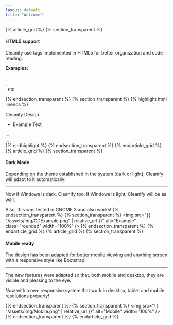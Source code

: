 ```yaml
---
layout: default
title: "Welcome!"
---
```


{% article_grid %}
{% section_transparent %}

#### HTML5 support

Cleanify use tags implemented in HTML5 for better organization and code reading.

**Examples:** _<nav>_, _<section>_, _<article>_, etc.

{% endsection_transparent %}
{% section_transparent %}
{% highlight html linenos %}
<nav>
    <a class="navbar-title">Cleanify Design</a>
    <ul class="navbar-menu">
        <li>Example Text</li>
    </ul>
</nav>
<article>
    <section>...</section>
</article>
<footer>...</footer>
{% endhighlight %}
{% endsection_transparent %}
{% endarticle_grid %}
{% article_grid %}
{% section_transparent %}

#### Dark Mode

Depending on the theme established in the system (dark or light), Cleanify will adapt to it automatically!

***

Now if Windows is dark, Cleanify too. If Windows is light, Cleanify will be as well.

Also, this was tested in GNOME 3 and also works!
{% endsection_transparent %}
{% section_transparent %}
<img src="{{ "/assets/img/CDExample.png" | relative_url }}" alt="Example" class="rounded" width="100%" />
{% endsection_transparent %}
{% endarticle_grid %}
{% article_grid %}
{% section_transparent %}

#### Mobile ready

The design has been adapted for better mobile viewing and anything screen with a responsive style like Bootstrap!

***

The new features were adapted so that, both mobile and desktop, they are visible and pleasing to the eye.

Now with a own responsive system that work in desktop, tablet and mobile resolutions properly!

{% endsection_transparent %}
{% section_transparent %}
<img src="{{ "/assets/img/Mobile.png" | relative_url }}" alt="Mobile" width="100%" />
{% endsection_transparent %}
{% endarticle_grid %}
